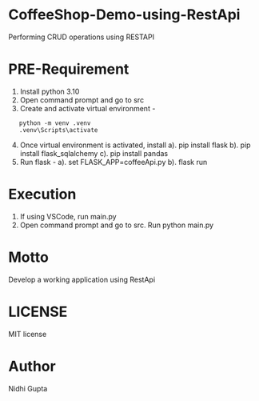 # CoffeeShop-Demo-using-RestApi
Performing CRUD operations using RESTAPI

# PRE-Requirement
1. Install python 3.10
2. Open command prompt and go to src
3. Create and activate virtual environment - 
```
   python -m venv .venv
   .venv\Scripts\activate
```
4. Once virtual environment is activated, install
   a). pip install flask
   b). pip install flask_sqlalchemy
   c). pip install pandas
5. Run flask -
   a). set FLASK_APP=coffeeApi.py
   b). flask run

# Execution
1. If using VSCode, run main.py
2. Open command prompt and go to src. Run python main.py

# Motto
Develop a working application using RestApi

# LICENSE
MIT license

# Author
Nidhi Gupta
